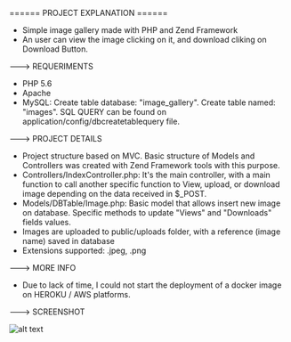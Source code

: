 
====== PROJECT EXPLANATION ======

- Simple image gallery made with PHP and Zend Framework
- An user can view the image clicking on it, and download cliking on Download Button.

---> REQUERIMENTS

- PHP 5.6
- Apache
- MySQL: Create table database: "image_gallery". Create table named: "images". SQL QUERY can be found on application/config/dbcreatetablequery file.

---> PROJECT DETAILS

- Project structure based on MVC. Basic structure of Models and Controllers was created with Zend Framework tools with this purpose.
- Controllers/IndexController.php: It's the main controller, with a main function to call another specific function to View, upload, or download image depending on the data received in $_POST.
- Models/DBTable/Image.php: Basic model that allows insert new image on database. Specific methods to update "Views" and "Downloads" fields values.
- Images are uploaded to public/uploads folder, with a reference (image name) saved in database
- Extensions supported: .jpeg, .png


---> MORE INFO

- Due to lack of time, I could not start the deployment of a docker image on HEROKU / AWS platforms. 

---> SCREENSHOT

![alt text](http://oi64.tinypic.com/350jed4.jpg)
